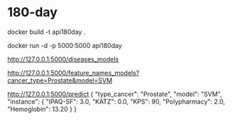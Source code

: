 # 180-day

docker build -t api180day .

docker run -d -p 5000:5000 api180day


http://127.0.0.1:5000/diseases_models

http://127.0.0.1:5000/feature_names_models?cancer_type=Prostate&model=SVM

http://127.0.0.1:5000/predict
{
  "type_cancer": "Prostate",
  "model": "SVM",
  "instance": {
    "IPAQ-SF": 3.0,
    "KATZ": 0.0,
    "KPS": 90,
    "Polypharmacy": 2.0,
    "Hemoglobin": 13.20
}
}

